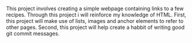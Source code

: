 This project involves creating a simple webpage containing links to a few recipes. Through this project i will reinforce my knowledge of HTML. First, this project will make use of lists, images and anchor elements to refer to other pages. Second, this project will help create a habbit of writing good git commit messages.